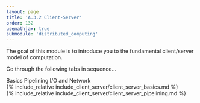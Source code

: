 ```yaml
---
layout: page
title: 'A.3.2 Client-Server'
order: 132
usemathjax: true
submodule: 'distributed_computing'
---
```


The goal of this module is to introduce you to the fundamental client/server model of
computation. 

Go through the following tabs in sequence...

<div class="ui pointing secondary menu">
  <a class="item" data-tab="basics">Basics</a>
  <a class="item" data-tab="pipelining-io-and-network">Pipelining I/O and Network</a>
</div>

<div markdown="1" class="ui tab segment active" data-tab="basics" >
  {% include_relative include_client_server/client_server_basics.md %}
</div>
<div markdown="1" class="ui tab segment" data-tab="pipelining-io-and-network">
  {% include_relative include_client_server/client_server_pipelining.md %}
</div>

